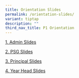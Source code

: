 ```yaml
---
title: Orientation Slides
permalink: /orientation-slides/
variant: tiptap
description: ""
third_nav_title: P1 Orientation
---
```

<p><a href="/files/Admin_Slides.pdf" rel="noopener nofollow" target="_blank">1. Admin Slides</a>
</p>
<p><a href="/files/PSG_Slides.pdf" rel="noopener nofollow" target="_blank">2. PSG Slides</a>
</p>
<p><a href="/files/Principal_Slides.pdf" rel="noopener nofollow" target="_blank">3. Principal Slides</a>
</p>
<p><a href="/files/Year_Head_Slides.pdf" rel="noopener nofollow" target="_blank">4. Year Head Slides</a>
</p>